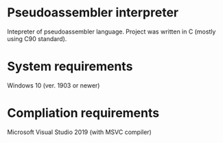 # Pseudoassembler interpreter
Intepreter of pseudoassembler language. 
Project was written in C (mostly using C90 standard).

# System requirements
Windows 10 (ver. 1903 or newer)

# Compliation requirements
Microsoft Visual Studio 2019 (with MSVC compiler)
